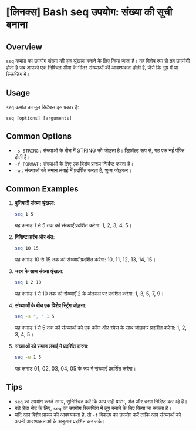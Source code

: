 # [लिनक्स] Bash seq उपयोग: संख्या की सूची बनाना

## Overview
`seq` कमांड का उपयोग संख्या की एक श्रृंखला बनाने के लिए किया जाता है। यह विशेष रूप से तब उपयोगी होता है जब आपको एक निश्चित सीमा के भीतर संख्याओं की आवश्यकता होती है, जैसे कि लूप में या स्क्रिप्टिंग में।

## Usage
`seq` कमांड का मूल सिंटैक्स इस प्रकार है:
```
seq [options] [arguments]
```

## Common Options
- `-s STRING` : संख्याओं के बीच में STRING को जोड़ता है। डिफ़ॉल्ट रूप से, यह एक नई पंक्ति होती है।
- `-f FORMAT` : संख्याओं के लिए एक विशेष प्रारूप निर्दिष्ट करता है।
- `-w` : संख्याओं को समान लंबाई में प्रदर्शित करता है, शून्य जोड़कर।

## Common Examples
1. **बुनियादी संख्या श्रृंखला**:
   ```bash
   seq 1 5
   ```
   यह कमांड 1 से 5 तक की संख्याएँ प्रदर्शित करेगा: 1, 2, 3, 4, 5।

2. **विशिष्ट प्रारंभ और अंत**:
   ```bash
   seq 10 15
   ```
   यह कमांड 10 से 15 तक की संख्याएँ प्रदर्शित करेगा: 10, 11, 12, 13, 14, 15।

3. **चरण के साथ संख्या श्रृंखला**:
   ```bash
   seq 1 2 10
   ```
   यह कमांड 1 से 10 तक की संख्याएँ 2 के अंतराल पर प्रदर्शित करेगा: 1, 3, 5, 7, 9।

4. **संख्याओं के बीच एक विशेष स्ट्रिंग जोड़ना**:
   ```bash
   seq -s ", " 1 5
   ```
   यह कमांड 1 से 5 तक की संख्याओं को एक कॉमा और स्पेस के साथ जोड़कर प्रदर्शित करेगा: 1, 2, 3, 4, 5।

5. **संख्याओं को समान लंबाई में प्रदर्शित करना**:
   ```bash
   seq -w 1 5
   ```
   यह कमांड 01, 02, 03, 04, 05 के रूप में संख्याएँ प्रदर्शित करेगा।

## Tips
- `seq` का उपयोग करते समय, सुनिश्चित करें कि आप सही प्रारंभ, अंत और चरण निर्दिष्ट कर रहे हैं।
- बड़े डेटा सेट के लिए, `seq` का उपयोग स्क्रिप्टिंग में लूप बनाने के लिए किया जा सकता है।
- यदि आप विशेष प्रारूप की आवश्यकता है, तो `-f` विकल्प का उपयोग करें ताकि आप संख्याओं को अपनी आवश्यकताओं के अनुसार प्रदर्शित कर सकें।